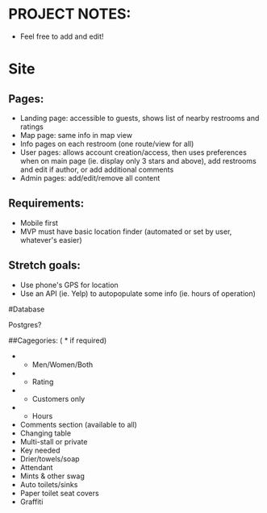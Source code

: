 # PROJECT NOTES:
- Feel free to add and edit!


# Site

## Pages:
- Landing page: accessible to guests, shows list of nearby restrooms and ratings
- Map page: same info in map view
- Info pages on each restroom (one route/view for all)
- User pages: allows account creation/access, then uses preferences when on main page (ie. display only 3 stars and above), add restrooms and edit if author, or add additional comments
- Admin pages: add/edit/remove all content


## Requirements:
- Mobile first
- MVP must have basic location finder (automated or set by user, whatever's easier)


## Stretch goals:
- Use phone's GPS for location
- Use an API (ie. Yelp) to autopopulate some info (ie. hours of operation)




#Database

Postgres?

##Cagegories:
 ( * if required)
- * Men/Women/Both
- * Rating
- * Customers only
- * Hours
- Comments section (available to all)
- Changing table
- Multi-stall or private
- Key needed
- Drier/towels/soap
- Attendant
- Mints & other swag
- Auto toilets/sinks
- Paper toilet seat covers
- Graffiti
